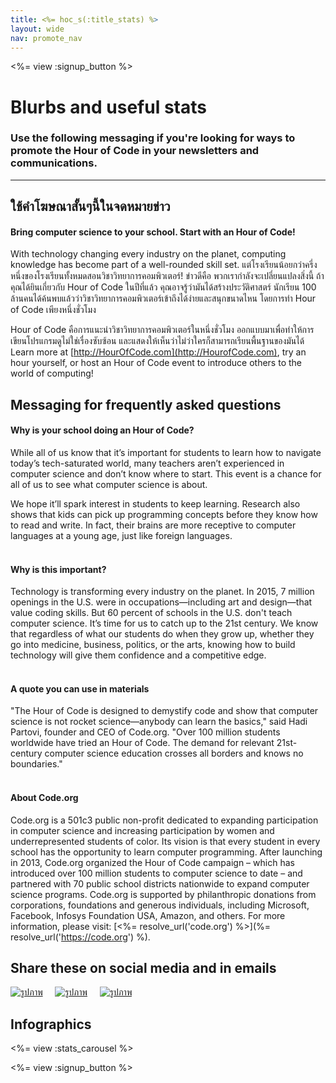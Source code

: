 ```yaml
---
title: <%= hoc_s(:title_stats) %>
layout: wide
nav: promote_nav
---
```



<a id="blurb"></a>

<%= view :signup_button %>

# Blurbs and useful stats

### Use the following messaging if you're looking for ways to promote the Hour of Code in your newsletters and communications.

* * *

## ใช้คำโฆษณาสั้นๆนี้ในจดหมายข่าว

#### Bring computer science to your school. Start with an Hour of Code!

With technology changing every industry on the planet, computing knowledge has become part of a well-rounded skill set. แต่โรงเรียนน้อยกว่าครี่งหนึ่งของโรงเรียนทั้งหมดสอนวิชาวิทยาการคอมพิวเตอร์! ข่าวดีคือ พวกเรากำลังจะเปลี่ยนแปลงสิ่งนี้ ถ้าคุณได้ยินเกี่ยวกับ Hour of Code ในปีที่แล้ว คุณอาจรู้ว่ามันได้สร้างประวัติศาสตร์ นักเรียน 100 ล้านคนได้ค้นพบแล้วว่าวิชาวิทยาการคอมพิวเตอร์เข้าถึงได้ง่ายและสนุกขนาดไหน โดยการทำ Hour of Code เพียงหนึ่งชั่วโมง

Hour of Code คือการแนะนำวิชาวิทยาการคอมพิวเตอร์ในหนึ่งชั่วโมง ออกแบบมาเพื่อทำให้การเขียนโปรแกรมดูไม่ใช่เรื่องซับซ้อน และแสดงให้เห็นว่าไม่ว่าใครก็สามารถเรียนพื้นฐานของมันได้ Learn more at [http://HourOfCode.com](http://HourofCode.com), try an hour yourself, or host an Hour of Code event to introduce others to the world of computing!

## Messaging for frequently asked questions

#### Why is your school doing an Hour of Code?

While all of us know that it’s important for students to learn how to navigate today’s tech-saturated world, many teachers aren’t experienced in computer science and don’t know where to start. This event is a chance for all of us to see what computer science is about.

We hope it’ll spark interest in students to keep learning. Research also shows that kids can pick up programming concepts before they know how to read and write. In fact, their brains are more receptive to computer languages at a young age, just like foreign languages. <br /> <br />

#### Why is this important?

Technology is transforming every industry on the planet. In 2015, 7 million openings in the U.S. were in occupations—including art and design—that value coding skills. But 60 percent of schools in the U.S. don't teach computer science. It’s time for us to catch up to the 21st century. We know that regardless of what our students do when they grow up, whether they go into medicine, business, politics, or the arts, knowing how to build technology will give them confidence and a competitive edge. <br /> <br />

#### A quote you can use in materials

"The Hour of Code is designed to demystify code and show that computer science is not rocket science—anybody can learn the basics," said Hadi Partovi, founder and CEO of Code.org. "Over 100 million students worldwide have tried an Hour of Code. The demand for relevant 21st-century computer science education crosses all borders and knows no boundaries." <br /> <br />

#### About Code.org

Code.org is a 501c3 public non-profit dedicated to expanding participation in computer science and increasing participation by women and underrepresented students of color. Its vision is that every student in every school has the opportunity to learn computer programming. After launching in 2013, Code.org organized the Hour of Code campaign – which has introduced over 100 million students to computer science to date – and partnered with 70 public school districts nationwide to expand computer science programs. Code.org is supported by philanthropic donations from corporations, foundations and generous individuals, including Microsoft, Facebook, Infosys Foundation USA, Amazon, and others. For more information, please visit: [<%= resolve_url('code.org') %>](%= resolve_url('https://code.org') %).

## Share these on social media and in emails

[![รูปภาพ](/images/social-media//fit-250/social-1.png)](/images/social-media/social-1.png)&nbsp;&nbsp;&nbsp;&nbsp; [![รูปภาพ](/images/social-media/fit-250/social-2.png)](/images/social-media/social-2.png)&nbsp;&nbsp;&nbsp;&nbsp; [![รูปภาพ](/images/social-media/fit-250/social-3.png)](/images/social-media/social-3.png)&nbsp;&nbsp;&nbsp;&nbsp;

<a id="infographics"></a>

## Infographics

<%= view :stats_carousel %>

<%= view :signup_button %>